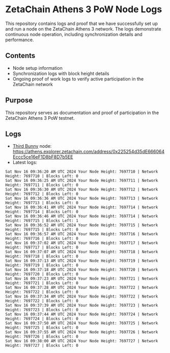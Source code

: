 # ZetaChain Athens 3 PoW Node Logs
This repository contains logs and proof that we have successfully set up and run a node on the ZetaChain Athens 3 network. The logs demonstrate continuous node operation, including synchronization details and performance.

## Contents
- Node setup information
- Synchronization logs with block height details
- Ongoing proof of work logs to verify active participation in the ZetaChain network

## Purpose
This repository serves as documentation and proof of participation in the ZetaChain Athens 3 PoW testnet.

## Logs

- [Third Bunny](https://thirdbunny.xyz/) node: https://athens.explorer.zetachain.com/address/0x225254d35dE666064Eccc5ce16eF1D8bF8D7b5EE
- Latest logs:
```
Sat Nov 16 09:36:20 AM UTC 2024 Your Node Height: 7697710 | Network Height: 7697710 | Blocks Left: 0
Sat Nov 16 09:36:25 AM UTC 2024 Your Node Height: 7697711 | Network Height: 7697711 | Blocks Left: 0
Sat Nov 16 09:36:30 AM UTC 2024 Your Node Height: 7697712 | Network Height: 7697712 | Blocks Left: 0
Sat Nov 16 09:36:36 AM UTC 2024 Your Node Height: 7697713 | Network Height: 7697713 | Blocks Left: 0
Sat Nov 16 09:36:41 AM UTC 2024 Your Node Height: 7697714 | Network Height: 7697714 | Blocks Left: 0
Sat Nov 16 09:36:46 AM UTC 2024 Your Node Height: 7697714 | Network Height: 7697715 | Blocks Left: 1
Sat Nov 16 09:36:52 AM UTC 2024 Your Node Height: 7697715 | Network Height: 7697715 | Blocks Left: 0
Sat Nov 16 09:36:57 AM UTC 2024 Your Node Height: 7697716 | Network Height: 7697716 | Blocks Left: 0
Sat Nov 16 09:37:02 AM UTC 2024 Your Node Height: 7697717 | Network Height: 7697717 | Blocks Left: 0
Sat Nov 16 09:37:07 AM UTC 2024 Your Node Height: 7697718 | Network Height: 7697718 | Blocks Left: 0
Sat Nov 16 09:37:13 AM UTC 2024 Your Node Height: 7697719 | Network Height: 7697719 | Blocks Left: 0
Sat Nov 16 09:37:18 AM UTC 2024 Your Node Height: 7697720 | Network Height: 7697720 | Blocks Left: 0
Sat Nov 16 09:37:23 AM UTC 2024 Your Node Height: 7697721 | Network Height: 7697721 | Blocks Left: 0
Sat Nov 16 09:37:28 AM UTC 2024 Your Node Height: 7697722 | Network Height: 7697722 | Blocks Left: 0
Sat Nov 16 09:37:34 AM UTC 2024 Your Node Height: 7697722 | Network Height: 7697722 | Blocks Left: 0
Sat Nov 16 09:37:39 AM UTC 2024 Your Node Height: 7697723 | Network Height: 7697723 | Blocks Left: 0
Sat Nov 16 09:37:44 AM UTC 2024 Your Node Height: 7697724 | Network Height: 7697724 | Blocks Left: 0
Sat Nov 16 09:37:50 AM UTC 2024 Your Node Height: 7697725 | Network Height: 7697725 | Blocks Left: 0
Sat Nov 16 09:37:55 AM UTC 2024 Your Node Height: 7697726 | Network Height: 7697726 | Blocks Left: 0
Sat Nov 16 09:38:00 AM UTC 2024 Your Node Height: 7697727 | Network Height: 7697727 | Blocks Left: 0
```
